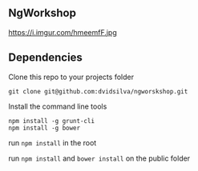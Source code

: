 NgWorkshop
----

https://i.imgur.com/hmeemfF.jpg

Dependencies
---

Clone this repo to your projects folder

```shell
git clone git@github.com:dvidsilva/ngworskshop.git
```

Install the command line tools

```shell
npm install -g grunt-cli
npm install -g bower
```



run `npm install` in the root

run `npm install` and `bower install` on the public folder



